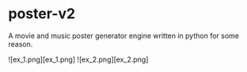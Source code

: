 # poster-v2
A movie and music poster generator engine written in python for some reason.


![ex_1.png][ex_1.png]
![ex_2.png][ex_2.png]

